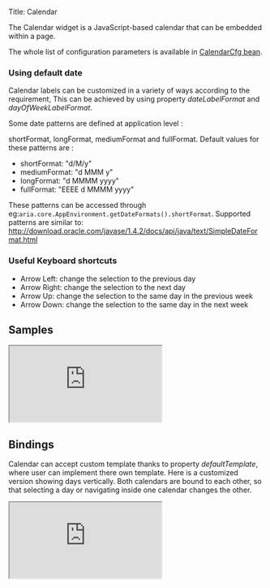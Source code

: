 Title: Calendar



The Calendar widget is a JavaScript-based calendar that can be embedded within a page.

<script src='http://snippets.ariatemplates.com/snippets/github.com/ariatemplates/documentation-code/%VERSION%/snippets/widgets/calendar/Snippet.tpl?tag=autocomplete&lang=at&outdent=true'></script>

The whole list of configuration parameters is available in [CalendarCfg bean](http://ariatemplates.com/api/#aria.widgets.CfgBeans:CalendarCfg).

### Using default date
Calendar labels can be customized in a variety of ways according to the requirement, This can be achieved by using property _dateLabelFormat_ and _dayOfWeekLabelFormat_.

Some date patterns are defined at application level :

shortFormat, longFormat, mediumFormat and fullFormat.
Default values for these patterns are :

* shortFormat: "d/M/y"
* mediumFormat: "d MMM y"
* longFormat: "d MMMM yyyy"
* fullFormat: "EEEE d MMMM yyyy"

These patterns can be accessed through eg:`aria.core.AppEnvironment.getDateFormats().shortFormat`. 
Supported patterns are similar to: http://download.oracle.com/javase/1.4.2/docs/api/java/text/SimpleDateFormat.html

### Useful Keyboard shortcuts
* Arrow Left: change the selection to the previous day
* Arrow Right: change the selection to the next day
* Arrow Up: change the selection to the same day in the previous week
* Arrow Down: change the selection to the same day in the next week

## Samples

<iframe class='samples' src='http://snippets.ariatemplates.com/samples/github.com/ariatemplates/documentation-code/%VERSION%/samples/widgets/calendar/?skip=1' ></iframe>

## Bindings
Calendar can accept custom template thanks to property _defaultTemplate_, where user can implement there own template. Here is a customized version showing days vertically. Both calendars are bound to each other, so that selecting a day or navigating inside one calendar changes the other.

<iframe class='samples' src='http://snippets.ariatemplates.com/samples/github.com/ariatemplates/documentation-code/%VERSION%/samples/widgets/calendar/binding/?skip=1' ></iframe>